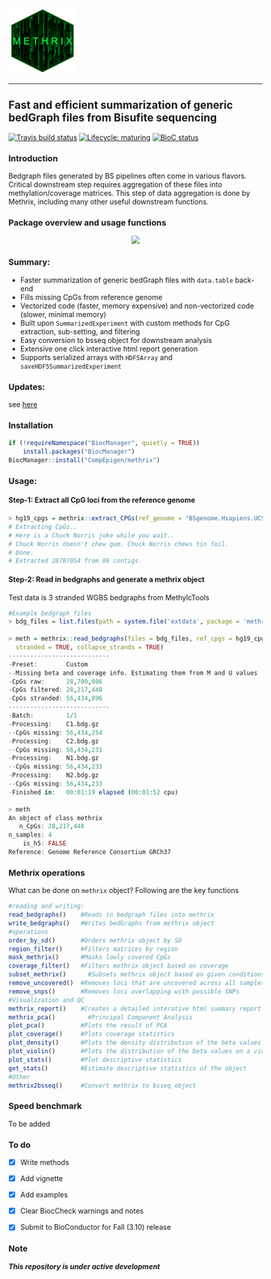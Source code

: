 <img src="vignettes/logo_large_hexagon.gif" height="135" width="135" style="align:center" />

------------------------------------------------------------------------------------
Fast and efficient summarization of generic bedGraph files from Bisufite sequencing
------------------------------------------------------------------------------------

<!-- badges: start -->

[![Travis build status](https://travis-ci.com/CompEpigen/methrix.svg?branch=master)](https://travis-ci.com/CompEpigen/methrix)
[![Lifecycle: maturing](https://img.shields.io/badge/lifecycle-maturing-blue.svg)](https://www.tidyverse.org/lifecycle/#maturing)
[![BioC status](http://www.bioconductor.org/shields/build/devel/bioc/methrix.svg)](https://bioconductor.org/checkResults/release/bioc-LATEST/methrix)

<!-- badges: end -->

### Introduction

Bedgraph files generated by BS pipelines often come in various flavors. Critical downstream step requires aggregation of these files into methylation/coverage matrices. This step of data aggregation is done by Methrix, including many other useful downstream functions.

### Package overview and usage functions

<p align="center">
<img src="https://github.com/CompEpigen/methrix/blob/master/vignettes/overview.png">
</p>

### Summary:

* Faster summarization of generic bedGraph files with `data.table` back-end
* Fills missing CpGs from reference genome
* Vectorized code (faster, memory expensive) and non-vectorized code (slower, minimal memory)
* Built upon `SummarizedExperiment` with custom methods for CpG extraction, sub-setting, and filtering
* Easy conversion to bsseq object for downstream analysis
* Extensive one click interactive html report generation
* Supports serialized arrays with `HDF5Array` and `saveHDF5SummarizedExperiment`

### Updates:
see [here](https://github.com/CompEpigen/methrix/blob/master/NEWS.md)

### Installation
```r
if (!requireNamespace("BiocManager", quietly = TRUE))
    install.packages("BiocManager")
BiocManager::install("CompEpigen/methrix")
```

### Usage:
#### Step-1: Extract all CpG loci from the reference genome

```r
> hg19_cpgs = methrix::extract_CPGs(ref_genome = "BSgenome.Hsapiens.UCSC.hg19")
# Extracting CpGs..
# Here is a Chuck Norris joke while you wait..
# Chuck Norris doesn't chew gum. Chuck Norris chews tin foil.
# Done.
# Extracted 28787054 from 86 contigs.
```
#### Step-2: Read in bedgraphs and generate a methrix object

Test data is 3 stranded WGBS bedgraphs from MethylcTools

```r
#Example bedgraph files
> bdg_files = list.files(path = system.file('extdata', package = 'methrix'), pattern = "*bdg\\.gz$", full.names = TRUE)

> meth = methrix::read_bedgraphs(files = bdg_files, ref_cpgs = hg19_cpgs, chr_idx = 1, start_idx = 2, M_idx = 3, U_idx = 4,
  stranded = TRUE, collapse_strands = TRUE)
----------------------------
-Preset:        Custom 
--Missing beta and coverage info. Estimating them from M and U values
-CpGs raw:      28,700,086
-CpGs filtered: 28,217,448
-CpGs stranded: 56,434,896
----------------------------
-Batch:         1/1 
-Processing:    C1.bdg.gz
--CpGs missing: 56,434,254
-Processing:    C2.bdg.gz
--CpGs missing: 56,434,231
-Processing:    N1.bdg.gz
--CpGs missing: 56,434,233
-Processing:    N2.bdg.gz
--CpGs missing: 56,434,233
-Finished in:   00:01:19 elapsed (00:01:52 cpu) 

> meth
An object of class methrix
   n_CpGs: 28,217,448
n_samples: 4
    is_h5: FALSE
Reference: Genome Reference Consortium GRCh37
```

### Methrix operations

What can be done on `methrix` object? Following are the key functions

```r
#reading and writing:
read_bedgraphs()    #Reads in bedgraph files into methrix
write_bedgraphs()   #Writes bedGraphs from methrix object
#operations
order_by_sd()       #Orders methrix object by SD
region_filter()	    #Filters matrices by region
mask_methrix()      #Masks lowly covered CpGs
coverage_filter()   #Filters methrix object based on coverage
subset_methrix()	  #Subsets methrix object based on given conditions.
remove_uncovered()	#Removes loci that are uncovered across all samples
remove_snps()       #Removes loci overlapping with possible SNPs
#Visualization and QC
methrix_report()    #Creates a detailed interative html summary report from methrix object
methrix_pca()	      #Principal Component Analysis
plot_pca()          #Plots the result of PCA
plot_coverage()     #Plots coverage statistics
plot_density()      #Plots the density distribution of the beta values 
plot_violin()       #Plots the distribution of the beta values on a violin plot
plot_stats()        #Plot descriptive statistics
get_stats()	        #Estimate descriptive statistics of the object
#Other
methrix2bsseq()     #Convert methrix to bsseq object

```

### Speed benchmark

To be added

### To do

- [X] Write methods
- [X] Add vignette
- [X] Add examples
- [X] Clear BiocCheck warnings and notes
- [X] Submit to BioConductor for Fall (3.10) release


### Note

***This repository is under active development***
